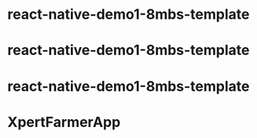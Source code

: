 # react-native-demo1-8mbs-template
# react-native-demo1-8mbs-template
# react-native-demo1-8mbs-template
# XpertFarmerApp
